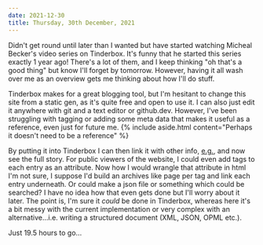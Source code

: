 ```yaml
---
date: 2021-12-30
title: Thursday, 30th December, 2021
---
```


Didn't get round until later than I wanted but have started watching Micheal Becker's video series on Tinderbox. It's funny that he started this series exactly 1 year ago! There's a lot of them, and I keep thinking "oh that's a good thing" but know I'll forget by tomorrow. However, having it all wash over me as an overview gets me thinking about how I'll do stuff.

Tinderbox makes for a great blogging tool, but I'm hesitant to change this site from a static gen, as it's quite free and open to use it. I can also just edit it anywhere with git and a text editor or github.dev. However, I've been struggling with tagging or adding some meta data that makes it useful as a reference, even just for future me.
{% include aside.html content="Perhaps it doesn't need to be a reference" %}

By putting it into Tinderbox I can then link it with other info, [e.g.](https://daily.baty.net/posts/2021/12/29/Today-agent-in-Tinderbox.html),  and now see the full story. For public viewers of the website, I could even add tags to each entry as an attribute. Now how I would wrangle that attribute in html I'm not sure, I suppose I'd build an archives like page per tag and link each entry underneath. Or could make a json file or something which could be searched? I have no idea how that even gets done but I'll worry about it later. The point is, I'm sure it _could_ be done in Tinderbox, whereas here it's a bit messy with the current implementation or very complex with an alternative...i.e. writing a structured document (XML, JSON, OPML etc.).

Just 19.5 hours to go...
